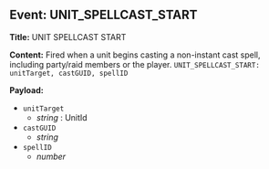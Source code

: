 ## Event: UNIT_SPELLCAST_START

**Title:** UNIT SPELLCAST START

**Content:**
Fired when a unit begins casting a non-instant cast spell, including party/raid members or the player.
`UNIT_SPELLCAST_START: unitTarget, castGUID, spellID`

**Payload:**
- `unitTarget`
  - *string* : UnitId
- `castGUID`
  - *string*
- `spellID`
  - *number*